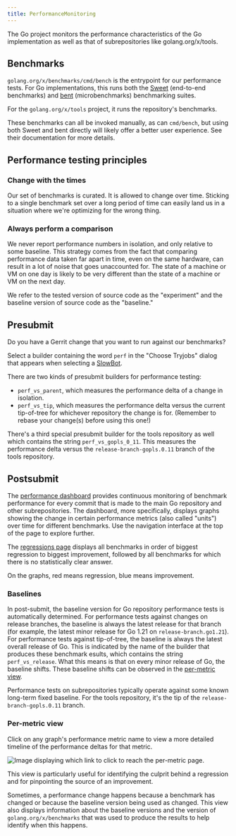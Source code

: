```yaml
---
title: PerformanceMonitoring
---
```


The Go project monitors the performance characteristics of the Go implementation
as well as that of subrepositories like golang.org/x/tools.

## Benchmarks

`golang.org/x/benchmarks/cmd/bench` is the entrypoint for our performance tests.
For Go implementations, this runs both the
[Sweet](https://golang.org/x/benchmarks/sweet) (end-to-end benchmarks)
and [bent](https://golang.org/x/benchmarks/cmd/bent) (microbenchmarks)
benchmarking suites.

For the `golang.org/x/tools` project, it runs the repository's benchmarks.

These benchmarks can all be invoked manually, as can `cmd/bench`, but using both
Sweet and bent directly will likely offer a better user experience.
See their documentation for more details.

## Performance testing principles

### Change with the times

Our set of benchmarks is curated.
It is allowed to change over time.
Sticking to a single benchmark set over a long period of time can easily land
us in a situation where we're optimizing for the wrong thing.

### Always perform a comparison

We never report performance numbers in isolation, and only relative to some
baseline.
This strategy comes from the fact that comparing performance data taken far
apart in time, even on the same hardware, can result in a lot of noise that
goes unaccounted for.
The state of a machine or VM on one day is likely to be very different than
the state of a machine or VM on the next day.

We refer to the tested version of source code as the "experiment" and the
baseline version of source code as the "baseline."

## Presubmit

Do you have a Gerrit change that you want to run against our benchmarks?

Select a builder containing the word `perf` in the "Choose Tryjobs" dialog that
appears when selecting a [SlowBot](/wiki/SlowBots).

There are two kinds of presubmit builders for performance testing:
- `perf_vs_parent`, which measures the performance delta of a change in isolation.
- `perf_vs_tip`, which measures the performance delta versus the current
  tip-of-tree for whichever repository the change is for.
  (Remember to rebase your change(s) before using this one!)

There's a third special presubmit builder for the tools repository as well which
contains the string `perf_vs_gopls_0_11`.
This measures the performance delta versus the `release-branch-gopls.0.11` branch
of the tools repository.

## Postsubmit

The [performance dashboard](http://perf.golang.org/dashboard) provides
continuous monitoring of benchmark performance for every commit that is made to
the main Go repository and other subrepositories.
The dashboard, more specifically, displays graphs showing the change in certain
performance metrics (also called "units") over time for different benchmarks.
Use the navigation interface at the top of the page to explore further.

The [regressions page](https://perf.golang.org/dashboard/?benchmark=regressions)
displays all benchmarks in order of biggest regression to biggest improvement,
followed by all benchmarks for which there is no statistically clear answer.

On the graphs, red means regression, blue means improvement.

### Baselines

In post-submit, the baseline version for Go repository performance tests is
automatically determined.
For performance tests against changes on release branches, the baseline is always
the latest release for that branch (for example, the latest minor release for
Go 1.21 on `release-branch.go1.21`).
For performance tests against tip-of-tree, the baseline is always the latest
overall release of Go.
This is indicated by the name of the builder that produces these benchmark
esults, which contains the string `perf_vs_release`.
What this means is that on every minor release of Go, the baseline shifts.
These baseline shifts can be observed in the [per-metric view](#per-metric-view).

Performance tests on subrepositories typically operate against some known
long-term fixed baseline.
For the tools repository, it's the tip of the `release-branch-gopls.0.11`
branch.

### Per-metric view

Click on any graph's performance metric name to view a more detailed timeline
of the performance deltas for that metric.

![Image displaying which link to click to reach the per-metric
page.](images/performance-monitoring-per-metric-link.png)

This view is particularly useful for identifying the culprit behind a regression
and for pinpointing the source of an improvement.

Sometimes, a performance change happens because a benchmark has changed or
because the baseline version being used as changed.
This view also displays information about the baseline versions and the version
of `golang.org/x/benchmarks` that was used to produce the results to help identify
when this happens.
